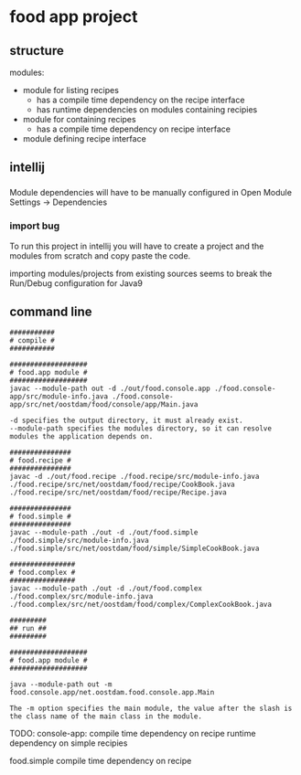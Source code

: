 # food app project

## structure

modules:
 - module for listing recipes
    - has a compile time dependency on the recipe interface
    - has runtime dependencies on modules containing recipies
 - module for containing recipes
    - has a compile time dependency on recipe interface
 - module defining recipe interface


## intellij 

###

Module dependencies will have to be manually configured in Open Module Settings -> Dependencies

### import bug

To run this project in intellij you will have to create a project and the modules from scratch
and copy paste the code.

importing modules/projects from existing sources seems to break the Run/Debug configuration for Java9


## command line

``` 
###########
# compile #
###########

###################
# food.app module #
###################
javac --module-path out -d ./out/food.console.app ./food.console-app/src/module-info.java ./food.console-app/src/net/oostdam/food/console/app/Main.java

-d specifies the output directory, it must already exist.
--module-path specifies the modules directory, so it can resolve modules the application depends on.

###############
# food.recipe #
###############
javac -d ./out/food.recipe ./food.recipe/src/module-info.java ./food.recipe/src/net/oostdam/food/recipe/CookBook.java ./food.recipe/src/net/oostdam/food/recipe/Recipe.java

###############
# food.simple #
###############
javac --module-path ./out -d ./out/food.simple ./food.simple/src/module-info.java ./food.simple/src/net/oostdam/food/simple/SimpleCookBook.java

################
# food.complex #
################
javac --module-path ./out -d ./out/food.complex ./food.complex/src/module-info.java ./food.complex/src/net/oostdam/food/complex/ComplexCookBook.java

#########
## run ##
#########

###################
# food.app module #
###################

java --module-path out -m food.console.app/net.oostdam.food.console.app.Main

The -m option specifies the main module, the value after the slash is the class name of the main class in the module.

```


TODO: 
console-app:
compile time dependency on recipe
runtime dependency on simple recipies

food.simple
compile time dependency on recipe